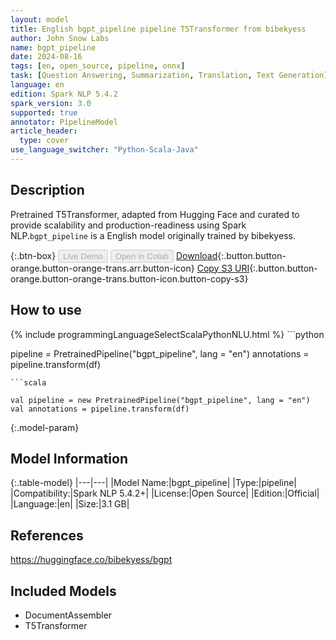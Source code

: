 ```yaml
---
layout: model
title: English bgpt_pipeline pipeline T5Transformer from bibekyess
author: John Snow Labs
name: bgpt_pipeline
date: 2024-08-16
tags: [en, open_source, pipeline, onnx]
task: [Question Answering, Summarization, Translation, Text Generation]
language: en
edition: Spark NLP 5.4.2
spark_version: 3.0
supported: true
annotator: PipelineModel
article_header:
  type: cover
use_language_switcher: "Python-Scala-Java"
---
```


## Description

Pretrained T5Transformer, adapted from Hugging Face and curated to provide scalability and production-readiness using Spark NLP.`bgpt_pipeline` is a English model originally trained by bibekyess.

{:.btn-box}
<button class="button button-orange" disabled>Live Demo</button>
<button class="button button-orange" disabled>Open in Colab</button>
[Download](https://s3.amazonaws.com/auxdata.johnsnowlabs.com/public/models/bgpt_pipeline_en_5.4.2_3.0_1723821050231.zip){:.button.button-orange.button-orange-trans.arr.button-icon}
[Copy S3 URI](s3://auxdata.johnsnowlabs.com/public/models/bgpt_pipeline_en_5.4.2_3.0_1723821050231.zip){:.button.button-orange.button-orange-trans.button-icon.button-copy-s3}

## How to use



<div class="tabs-box" markdown="1">
{% include programmingLanguageSelectScalaPythonNLU.html %}
```python

pipeline = PretrainedPipeline("bgpt_pipeline", lang = "en")
annotations =  pipeline.transform(df)   

```
```scala

val pipeline = new PretrainedPipeline("bgpt_pipeline", lang = "en")
val annotations = pipeline.transform(df)

```
</div>

{:.model-param}
## Model Information

{:.table-model}
|---|---|
|Model Name:|bgpt_pipeline|
|Type:|pipeline|
|Compatibility:|Spark NLP 5.4.2+|
|License:|Open Source|
|Edition:|Official|
|Language:|en|
|Size:|3.1 GB|

## References

https://huggingface.co/bibekyess/bgpt

## Included Models

- DocumentAssembler
- T5Transformer